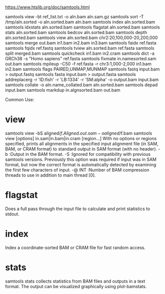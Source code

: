 https://www.htslib.org/doc/samtools.html

samtools view -bt ref_list.txt -o aln.bam aln.sam.gz
samtools sort -T /tmp/aln.sorted -o aln.sorted.bam aln.bam
samtools index aln.sorted.bam
samtools idxstats aln.sorted.bam
samtools flagstat aln.sorted.bam
samtools stats aln.sorted.bam
samtools bedcov aln.sorted.bam
samtools depth aln.sorted.bam
samtools view aln.sorted.bam chr2:20,100,000-20,200,000
samtools merge out.bam in1.bam in2.bam in3.bam
samtools faidx ref.fasta
samtools fqidx ref.fastq
samtools tview aln.sorted.bam ref.fasta
samtools split merged.bam
samtools quickcheck in1.bam in2.cram
samtools dict -a GRCh38 -s "Homo sapiens" ref.fasta
samtools fixmate in.namesorted.sam out.bam
samtools mpileup -C50 -f ref.fasta -r chr3:1,000-2,000 in1.bam in2.bam
samtools flags PAIRED,UNMAP,MUNMAP
samtools fastq input.bam > output.fastq
samtools fasta input.bam > output.fasta
samtools addreplacerg -r 'ID:fish' -r 'LB:1334' -r 'SM:alpha' -o output.bam input.bam
samtools collate -o aln.name_collated.bam aln.sorted.bam
samtools depad input.bam
samtools markdup in.algnsorted.bam out.bam



Common Use:
# view
samtools view -bS aligned/$f.Aligned.out.sam  -o aligned/$f.bam
samtools view [options] in.sam|in.bam|in.cram [region...]
With no options or regions specified, prints all alignments in the specified input alignment file (in SAM, BAM, or CRAM format) to standard output in SAM format (with no header).
-b :Output in the BAM format.
-S :Ignored for compatibility with previous samtools versions. Previously this option was required if input was in SAM format, but now the correct format is automatically detected by examining the first few characters of input.
-@ INT :Number of BAM compression threads to use in addition to main thread [0].

# flagstat 
Does a full pass through the input file to calculate and print statistics to stdout.

# index
Index a coordinate-sorted BAM or CRAM file for fast random access. 

# stats
samtools stats collects statistics from BAM files and outputs in a text format. The output can be visualized graphically using plot-bamstats.
